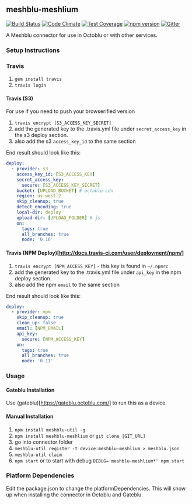 ## meshblu-meshlium

[![Build Status](https://travis-ci.org/octoblu/meshblu-meshlium.svg?branch=master)](https://travis-ci.org/octoblu/meshblu-meshlium)
[![Code Climate](https://codeclimate.com/github/octoblu/meshblu-meshlium/badges/gpa.svg)](https://codeclimate.com/github/octoblu/meshblu-meshlium)
[![Test Coverage](https://codeclimate.com/github/octoblu/meshblu-meshlium/badges/coverage.svg)](https://codeclimate.com/github/octoblu/meshblu-meshlium)
[![npm version](https://badge.fury.io/js/meshblu-meshlium.svg)](http://badge.fury.io/js/meshblu-meshlium)
[![Gitter](https://badges.gitter.im/octoblu/help.svg)](https://gitter.im/octoblu/help)

A Meshblu connector for use in Octoblu or with other services.

### Setup Instructions

### Travis

1. `gem install travis`
1. `travis login`

#### Travis (S3)

For use if you need to push your browserified version

1. `travis encrypt [S3_ACCESS_KEY_SECRET]`
1. add the generated key to the .travis.yml file under `secret_access_key` in the s3 deploy section.
1. also add the s3 `access_key_id` to the same section

End result should look like this:

```yml
deploy:
  - provider: s3
    access_key_id: [S3_ACCESS_KEY]
    secret_access_key:
      secure: [S3_ACCESS_KEY_SECRET]
    bucket: [UPLOAD_BUCKET] # octoblu-cdn
    region: us-west-2
    skip_cleanup: true
    detect_encoding: true
    local-dir: deploy
    upload-dir: [UPLOAD_FOLDER] # js
    on:
      tags: true
      all_branches: true
      node: '0.10'
```

#### Travis (NPM Deploy)[http://docs.travis-ci.com/user/deployment/npm/]

1. `travis encrypt [NPM_ACCESS_KEY]` - this key is found in `~/.npmrc`
1. add the generated key to the .travis.yml file under `api_key` in the npm deploy section.
1. also add the npm `email` to the same section

End result should look like this:

```yml
deploy:
  - provider: npm
    skip_cleanup: true
    clean_up: false
    email: [NPM_EMAIL]
    api_key:
      secure: [NPM_ACCESS_KEY]
    on:
      tags: true
      all_branches: true
      node: '0.11'
```

### Usage

#### Gateblu Installation

Use (gateblu)[https://gateblu.octoblu.com/] to run this as a device.

#### Manual Installation

1. `npm install meshblu-util -g`
1. `npm install meshblu-meshlium` or `git clone [GIT_URL]`
1. go into connector folder
1. `meshblu-util register -t device:meshblu-meshlium > meshblu.json`
1. `meshblu-util claim`
1. `npm start` or to start with debug `DEBUG='meshblu-meshlium*' npm start`


### Platform Dependencies

Edit the package.json to change the platformDependencies. This will show up when installing the connector in Octoblu and Gateblu.
